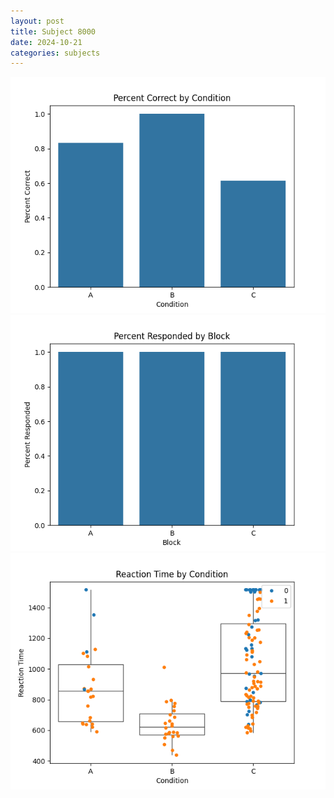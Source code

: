 ```yaml
---
layout: post
title: Subject 8000
date: 2024-10-21
categories: subjects
---
```


![](data/8000/run-20/8000_ATS_percent_correct.png)
![](data/8000/run-20/8000_ATS_percent_responded.png)
![](data/8000/run-20/8000_ATS_rt.png)
